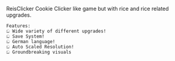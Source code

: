 ReisClicker
Cookie Clicker like game but with rice and rice related upgrades.
```
Features:
ඞ Wide variety of different upgrades!
ඞ Save System!
ඞ German language!
ඞ Auto Scaled Resolution!
ඞ Groundbreaking visuals
```
